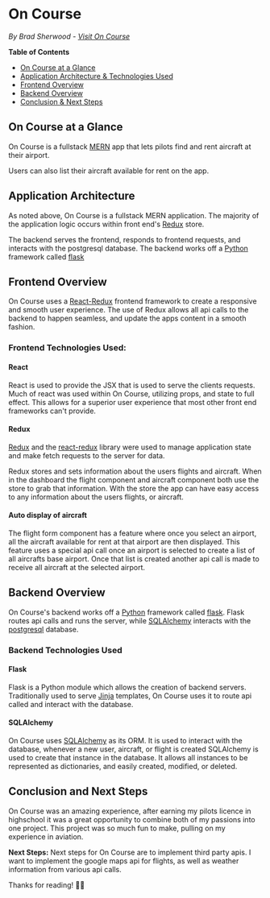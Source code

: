 # On Course
*By Brad Sherwood - [Visit On Course](https://on-course-app.herokuapp.com/splash)*



**Table of Contents**
* [On Course at a Glance](#oncourse-at-a-glance)
* [Application Architecture & Technologies Used](#application-architecture)
* [Frontend Overview](#frontend-overview)
* [Backend Overview](#backend-overview)
* [Conclusion & Next Steps](#conclusion-and-next-steps)

## On Course at a Glance
On Course is a fullstack [MERN](https://www.geeksforgeeks.org/mern-stack/) app that lets pilots find and rent aircraft at their airport.

Users can also list their aircraft available for rent on the app.


## Application Architecture
As noted above, On Course is a fullstack MERN application. The majority of the application logic occurs within front end's [Redux](https://redux.js.org/) store.

The backend serves the frontend, responds to frontend requests, and interacts with the postgresql database. The backend works off a [Python](https://www.python.org/) framework called [flask](https://flask.palletsprojects.com/en/2.0.x/)

## Frontend Overview
On Course uses a [React-Redux](https://react-redux.js.org/) frontend framework to create a responsive and smooth user experience. The use of Redux allows all api calls to the backend to happen seamless, and update the apps content in a smooth fashion.

### Frontend Technologies Used:
#### React
React is used to provide the JSX that is used to serve the clients requests. Much of react was used within On Course, utilizing props, and state to full effect. This allows for a superior user experience that most other front end frameworks can't provide.

#### Redux
[Redux](https://redux.js.org/) and the [react-redux](https://react-redux.js.org/) library were used to manage application state and make fetch requests to the server for data.

Redux stores and sets information about the users flights and aircraft. When in the dashboard the flight component and aircraft component both use the store to grab that information. With the store the app can have easy access to any information about the users flights, or aircraft.

#### Auto display of aircraft
The flight form component has a feature where once you select an airport, all the aircraft available for rent at that airport are then displayed. This feature uses a special api call once an airport is selected to create a list of all aircrafts base airport. Once that list is created another api call is made to receive all aircraft at the selected airport.

## Backend Overview
On Course's backend works off a [Python](https://www.python.org/) framework called [flask](https://flask.palletsprojects.com/en/2.0.x/). Flask routes api calls and runs the server, while [SQLAlchemy](https://www.sqlalchemy.org/) interacts with the [postgresql](https://www.postgresql.org/) database.

### Backend Technologies Used
#### Flask
Flask is a Python module which allows the creation of backend servers. Traditionally used to serve [Jinja](https://jinja.palletsprojects.com/en/3.0.x/) templates, On Course uses it to route api called and interact with the database.

#### SQLAlchemy
On Course uses [SQLAlchemy](https://www.sqlalchemy.org/) as its ORM. It is used to interact with the database, whenever a new user, aircraft, or flight is created SQLAlchemy is used to create that instance in the database. It allows all instances to be represented as dictionaries, and easily created, modified, or deleted.

## Conclusion and Next Steps
On Course was an amazing experience, after earning my pilots licence in highschool it was a great opportunity  to combine both of my passions into one project. This project was so much fun to make, pulling on my experience in aviation.

**Next Steps:** Next steps for On Course are to implement third party apis. I want to implement the google maps api for flights, as well as weather information from various api calls.

Thanks for reading! ✌🏽
